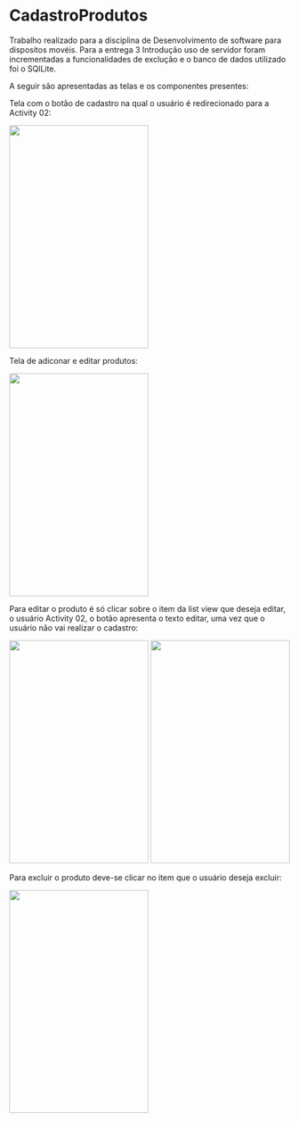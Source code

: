 # CadastroProdutos
Trabalho realizado para a disciplina de Desenvolvimento de software para dispositos movéis. 
Para a entrega 3 Introdução uso de servidor foram incrementadas a funcionalidades de exclução e o banco de dados utilizado foi o SQlLite.



A seguir são apresentadas as telas e os componentes presentes:

Tela com o botão de cadastro na qual o usuário é redirecionado para a Activity	02:

<img src="https://user-images.githubusercontent.com/28407757/143724720-810fb38c-ef23-427e-b154-558e8e6cada6.png" width="250" height="400">

Tela de adiconar e editar produtos:

<img src="https://user-images.githubusercontent.com/28407757/143724715-81bd562c-3e0a-4da8-96b5-5bacdfe30796.PNG" width="250" height="400">

Para editar o produto é só clicar sobre o item da list view que deseja editar, o usuário 	Activity	02, o botão apresenta o texto editar, uma vez que o usuário não vai realizar o cadastro:

<img src="https://user-images.githubusercontent.com/28407757/143725843-966a2dd2-4240-4dfb-b9f6-5e496a9db50a.png" width="250" height="400">

<img src="https://user-images.githubusercontent.com/28407757/143725878-c651c947-b6d9-409b-b72d-3d903afd0b5e.png" width="250" height="400">

Para excluir o produto deve-se clicar no item que o usuário deseja excluir:

<img src="https://user-images.githubusercontent.com/28407757/148709115-d786f8d2-6e90-4697-b401-951691b03042.png" width="250" height="400">


